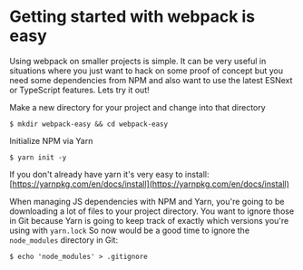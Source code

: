 # Getting started with webpack is easy

Using webpack on smaller projects is simple. It can be very useful in situations where you just want to hack on some proof of concept but you need some dependencies from NPM and also want to use the latest ESNext or TypeScript features. Lets try it out!

Make a new directory for your project and change into that directory

```shell
$ mkdir webpack-easy && cd webpack-easy
```

Initialize NPM via Yarn

```shell
$ yarn init -y
```

If you don't already have yarn it's very easy to install: [https://yarnpkg.com/en/docs/install](https://yarnpkg.com/en/docs/install)

When managing JS dependencies with NPM and Yarn, you're going to be downloading a lot of files to your project directory. You want to ignore those in Git because Yarn is going to keep track of exactly which versions you're using with `yarn.lock` So now would be a good time to ignore the `node_modules` directory in Git:

```shell
$ echo 'node_modules' > .gitignore
```
